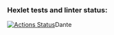### Hexlet tests and linter status:
[![Actions Status](https://github.com/MrsDante/layout-designer-project-lvl1/workflows/hexlet-check/badge.svg)](https://github.com/MrsDante/layout-designer-project-lvl1/actions)Dante
